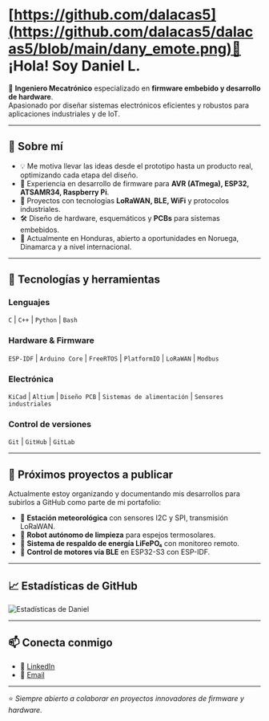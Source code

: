 # [https://github.com/dalacas5](https://github.com/dalacas5/dalacas5/blob/main/dany_emote.png)👋 ¡Hola! Soy Daniel L.

🎯 **Ingeniero Mecatrónico** especializado en **firmware embebido y desarrollo de hardware**.  
Apasionado por diseñar sistemas electrónicos eficientes y robustos para aplicaciones industriales y de IoT.

---

## 🚀 Sobre mí
- 💡 Me motiva llevar las ideas desde el prototipo hasta un producto real, optimizando cada etapa del diseño.
- 🔧 Experiencia en desarrollo de firmware para **AVR (ATmega), ESP32, ATSAMR34, Raspberry Pi**.
- 📡 Proyectos con tecnologías **LoRaWAN, BLE, WiFi** y protocolos industriales.
- 🛠 Diseño de hardware, esquemáticos y **PCBs** para sistemas embebidos.
- 📍 Actualmente en Honduras, abierto a oportunidades en Noruega, Dinamarca y a nivel internacional.

---

## 🧰 Tecnologías y herramientas

### Lenguajes
`C` | `C++` | `Python` | `Bash`

### Hardware & Firmware
`ESP-IDF` | `Arduino Core` | `FreeRTOS` | `PlatformIO` | `LoRaWAN` | `Modbus`

### Electrónica
`KiCad` | `Altium` | `Diseño PCB` | `Sistemas de alimentación` | `Sensores industriales`

### Control de versiones
`Git` | `GitHub` | `GitLab`

---

## 📂 Próximos proyectos a publicar
Actualmente estoy organizando y documentando mis desarrollos para subirlos a GitHub como parte de mi portafolio:

- 🔹 **Estación meteorológica** con sensores I2C y SPI, transmisión LoRaWAN.
- 🔹 **Robot autónomo de limpieza** para espejos termosolares.
- 🔹 **Sistema de respaldo de energía LiFePO₄** con monitoreo remoto.
- 🔹 **Control de motores vía BLE** en ESP32-S3 con ESP-IDF.

---

## 📈 Estadísticas de GitHub
![Estadísticas de Daniel](https://github-readme-stats.vercel.app/api?username=dalacas5&show_icons=true&theme=radical)

---

## 📫 Conecta conmigo
- 💼 [LinkedIn](https://www.linkedin.com/in/dalacas/)
- 📧 [Email](mailto:tuemail@dominio.com)

---

⭐ _Siempre abierto a colaborar en proyectos innovadores de firmware y hardware._


<!--
**dalacas5/dalacas5** is a ✨ _special_ ✨ repository because its `README.md` (this file) appears on your GitHub profile.

Here are some ideas to get you started:

- 🔭 I’m currently working on ...
- 🌱 I’m currently learning ...
- 👯 I’m looking to collaborate on ...
- 🤔 I’m looking for help with ...
- 💬 Ask me about ...
- 📫 How to reach me: ...
- 😄 Pronouns: ...
- ⚡ Fun fact: ...
-->

